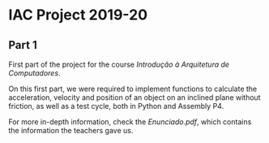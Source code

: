 # IAC Project 2019-20
## Part 1
First part of the project for the course *Introdução à Arquitetura de Computadores*.

On this first part, we were required to implement functions to calculate the acceleration, velocity and position of an object on an inclined plane without friction, as well as a test cycle, both in Python and Assembly P4.

For more in-depth information, check the *Enunciado.pdf*, which contains the information the teachers gave us.